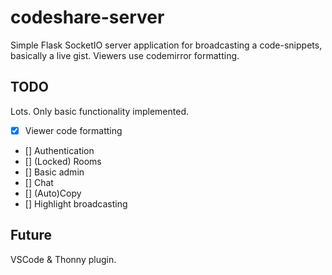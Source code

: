 # codeshare-server

Simple Flask SocketIO server application for broadcasting a code-snippets, basically a live gist. Viewers use codemirror formatting.

## TODO
Lots. Only basic functionality implemented.
- [x] Viewer code formatting
- [] Authentication
- [] (Locked) Rooms
- [] Basic admin
- [] Chat
- [] (Auto)Copy
- [] Highlight broadcasting

## Future
VSCode & Thonny plugin.
